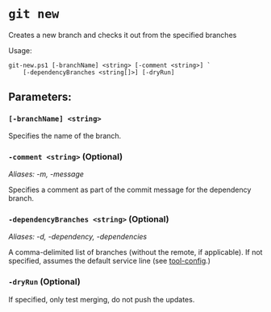# `git new`

Creates a new branch and checks it out from the specified branches

Usage:

    git-new.ps1 [-branchName] <string> [-comment <string>] `
        [-dependencyBranches <string[]>] [-dryRun]

## Parameters:

### `[-branchName] <string>`

Specifies the name of the branch.

### `-comment <string>` (Optional)

_Aliases: -m, -message_

Specifies a comment as part of the commit message for the dependency branch.

### `-dependencyBranches <string>` (Optional)

_Aliases: -d, -dependency, -dependencies_

A comma-delimited list of branches (without the remote, if applicable). If not
specified, assumes the default service line (see [tool-config][tool-config].)

### `-dryRun` (Optional)

If specified, only test merging, do not push the updates.

[tool-config]: ./tool-config.md
